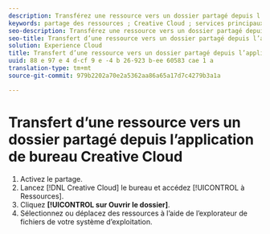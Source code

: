 ```yaml
---
description: Transférez une ressource vers un dossier partagé depuis l’application de bureau Creative Cloud.
keywords: partage des ressources ; Creative Cloud ; services principaux
seo-description: Transférez une ressource vers un dossier partagé depuis l’application de bureau Creative Cloud.
seo-title: Transfert d’une ressource vers un dossier partagé depuis l’application de bureau Creative Cloud
solution: Experience Cloud
title: Transfert d’une ressource vers un dossier partagé depuis l’application de bureau Creative Cloud
uuid: 88 e 97 e 4 d-cf 9 e -4 b 26-923 b-ee 60583 cae 1 a
translation-type: tm+mt
source-git-commit: 979b2202a70e2a5362aa86a65a17d7c4279b3a1a

---
```



# Transfert d’une ressource vers un dossier partagé depuis l’application de bureau Creative Cloud

1. Activez le partage.
1. Lancez [!DNL Creative Cloud] le bureau et accédez [!UICONTROL à Ressources].
1. Cliquez **[!UICONTROL sur Ouvrir le dossier]**.
1. Sélectionnez ou déplacez des ressources à l’aide de l’explorateur de fichiers de votre système d’exploitation.
